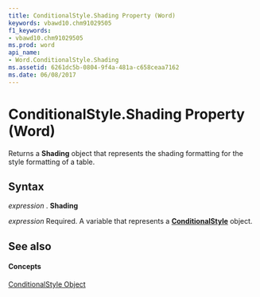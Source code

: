```yaml
---
title: ConditionalStyle.Shading Property (Word)
keywords: vbawd10.chm91029505
f1_keywords:
- vbawd10.chm91029505
ms.prod: word
api_name:
- Word.ConditionalStyle.Shading
ms.assetid: 6261dc5b-0804-9f4a-481a-c658ceaa7162
ms.date: 06/08/2017
---
```



# ConditionalStyle.Shading Property (Word)

Returns a  **Shading** object that represents the shading formatting for the style formatting of a table.


## Syntax

 _expression_ . **Shading**

 _expression_ Required. A variable that represents a **[ConditionalStyle](Word.ConditionalStyle.md)** object.


## See also


#### Concepts


[ConditionalStyle Object](Word.ConditionalStyle.md)

